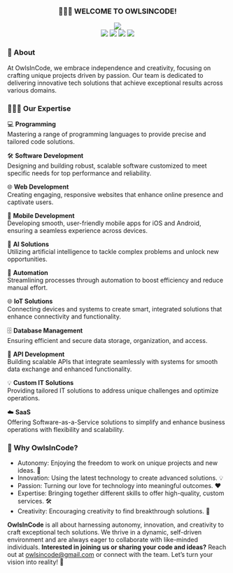 <h3 align="center">🙋🏻‍♂️ WELCOME TO OWLSINCODE!</h3>

<p align="center">
  <img src="https://img.shields.io/badge/🔜 Coming%20Soon%20%7C%20Future-2F2F2F?logo=&style=for-the-badge"><br/>
  <img src="https://img.shields.io/badge/🦉 Independent%20Projects-2F2F2F?logo=&style=for-the-badge">
  <img src="https://img.shields.io/badge/💡 Driven%20by%20Passion-2F2F2F?logo=&style=for-the-badge">
  <img src="https://img.shields.io/badge/🚀 Innovative%20Tech%20Solutions-2F2F2F?logo=&style=for-the-badge">
  <img src="https://img.shields.io/badge/🏆 Exceptional%20Results-2F2F2F?logo=&style=for-the-badge">
</p>

### 🎈 About
At OwlsInCode, we embrace independence and creativity, focusing on crafting unique projects driven by passion. Our team is dedicated to delivering innovative tech solutions that achieve exceptional results across various domains.

### 👨🏻‍💻 Our Expertise

💻 **Programming**  
Mastering a range of programming languages to provide precise and tailored code solutions.

🛠️ **Software Development**  
Designing and building robust, scalable software customized to meet specific needs for top performance and reliability.

🌐 **Web Development**  
Creating engaging, responsive websites that enhance online presence and captivate users.

📱 **Mobile Development**  
Developing smooth, user-friendly mobile apps for iOS and Android, ensuring a seamless experience across devices.

🤖 **AI Solutions**  
Utilizing artificial intelligence to tackle complex problems and unlock new opportunities.

🔄 **Automation**  
Streamlining processes through automation to boost efficiency and reduce manual effort.

🌐 **IoT Solutions**  
Connecting devices and systems to create smart, integrated solutions that enhance connectivity and functionality.

🗄️ **Database Management**  
Ensuring efficient and secure data storage, organization, and access.

🔗 **API Development**  
Building scalable APIs that integrate seamlessly with systems for smooth data exchange and enhanced functionality.

💡 **Custom IT Solutions**  
Providing tailored IT solutions to address unique challenges and optimize operations.

☁️ **SaaS**  
Offering Software-as-a-Service solutions to simplify and enhance business operations with flexibility and scalability.

### 🌟 Why OwlsInCode?
- Autonomy: Enjoying the freedom to work on unique projects and new ideas. 🚀  
- Innovation: Using the latest technology to create advanced solutions. 💡  
- Passion: Turning our love for technology into meaningful outcomes. ❤️  
- Expertise: Bringing together different skills to offer high-quality, custom services. 🛠️  
- Creativity: Encouraging creativity to find breakthrough solutions. 🎨

**OwlsInCode** is all about harnessing autonomy, innovation, and creativity to craft exceptional tech solutions. We thrive in a dynamic, self-driven environment and are always eager to collaborate with like-minded individuals. **Interested in joining us or sharing your code and ideas?** Reach out at [owlsincode@gmail.com](mailto:owlsincode@gmail.com) or connect with the team. Let’s turn your vision into reality! 🚀
